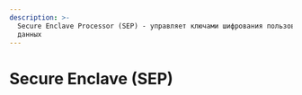 ```yaml
---
description: >-
  Secure Enclave Processor (SEP) - управляет ключами шифрования пользовательских
  данных
---
```


# Secure Enclave (SEP)


